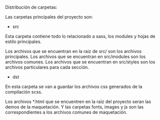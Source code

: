 Distribución de carpetas:

Las carpetas principales del proyecto son:

* src

Esta carpeta contiene todo lo relacionado a sass, los modules y hojas de estilo principales.

Los archivos que se encuentran en la raiz de src/ son los archivos principales.
Los archivos que se encuentran en src/modules son los archivos comunes.
Los archivos que se encuentran en src/styles son los archivos particulares para cada sección.

* dst

En esta carpeta se van a guardar los archivos css generados de la compilación scss.

Los archivos *.html que se encuentren en la raíz del proyecto seran las demos de la maquetación.
Y las carpetas fonts, images y js son las correspondientes a los archivos comunes de maquetación.
